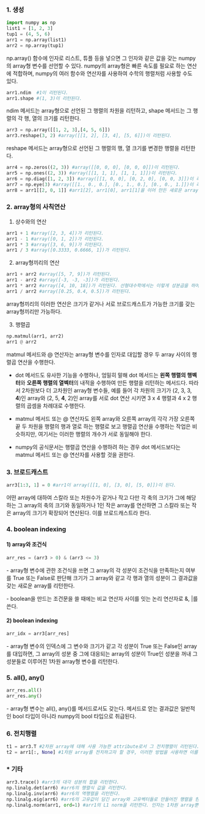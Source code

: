 ### 1. 생성

```python
import numpy as np
list1 = [1, 2, 3]
tup1 = (4, 5, 6)
arr1 = np.array(list1)
arr2 = np.array(tup1)
```

np.array() 함수에 인자로 리스트, 튜플 등을 넣으면 그 인자와 같은 값을 갖는 numpy의 array형 변수를 선언할 수 있다. numpy의 array형은 빠른 속도를 필요로 하는 연산에 적합하며, numpy의 여러 함수와 연산자를 사용하여 수학의 행렬처럼 사용할 수도 있다.

```python
arr1.ndim  #1이 리턴된다.
arr1.shape #(1, 3)이 리턴된다.
```

ndim 메서드는 array형으로 선언된 그 행렬의 차원을 리턴하고, shape 메서드는 그 행렬의 각 행, 열의 크기를 리턴한다.

```python
arr3 = np.array([[1, 2, 3],[4, 5, 6]])
arr3.reshape(3, 2) #array([[1, 2], [3, 4], [5, 6]])이 리턴된다.
```
reshape 메서드는 array형으로 선언된 그 행렬의 행, 열 크기를 변경한 행렬을 리턴한다.

```python
arr4 = np.zeros((2, 3)) #array([[0, 0, 0], [0, 0, 0]])이 리턴된다.
arr5 = np.ones((2, 3)) #array([[1, 1, 1], [1, 1, 1]])이 리턴된다.
arr6 = np.diag([1, 2, 3]) #array([[1, 0, 0], [0, 2, 0], [0, 0, 3]])이 리턴된다.
arr7 = np.eye(3) #array([[1., 0., 0.], [0., 1., 0.], [0., 0., 1.]])이 리턴된다. 각 성분을 정수형으로 하고 싶다면 인자로 dtype=int를 추가로 넣어야 한다.
arr8 = arr1[[2, 0, 1]] #arr1[2], arr1[0], arr1[1]을 이어 만든 새로운 array가 리턴된다.
```

### 2. array형의 사칙연산

1) 상수와의 연산
```python
arr1 + 1 #array([2, 3, 4])가 리턴된다.
arr1 - 1 #array([0, 1, 2])가 리턴된다.
arr1 * 3 #array([3, 6, 9])가 리턴된다.
arr1 / 3 #array([0.3333, 0.6666, 1])가 리턴된다.
```


2) array형끼리의 연산

```python
arr1 + arr2 #array([5, 7, 9])가 리턴된다.
arr1 - arr2 #array([-3, -3, -3])가 리턴된다.
arr1 * arr2 #array([4, 10, 18])가 리턴된다. 선형대수학에서는 이렇게 성분곱을 하여 행렬을 얻는 연산을 Hadamard product라 한다. 
arr1 / arr2 #array([0.25, 0.4, 0.5])가 리턴된다.
```

array형끼리의 이러한 연산은 크기가 같거나 서로 브로드캐스트가 가능한 크기를 갖는 array형끼리만 가능하다.


3) 행렬곱

```python
np.matmul(arr1, arr2)
arr1 @ arr2
```


matmul 메서드와 @ 연산자는 array형 변수를 인자로 대입할 경우 두 array 사이의 행렬곱 연산을 수행한다.

- dot 메서드도 유사한 기능을 수행하나, 엄밀히 말해 dot 메서드는 **왼쪽 행렬의 행벡터**와 **오른쪽 행렬의 열벡터**의 내적을 수행하여 만든 행렬을 리턴하는 메서드다. 따라서 2차원보다 더 고차원인 array형 변수들, 예를 들어 각 차원의 크기가 (2, 3, 3, **4**)인 array와 (2, 5, **4**, 2)인 array를 서로 dot 연산 시키면 3 x 4 행렬과 4 x 2 행렬의 곱셈을 차례대로 수행한다.

- matmul 메서드 또는 @ 연산자도 왼쪽 array와 오른쪽 array의 각각 가장 오른쪽 끝 두 차원을 행렬의 행과 열로 하는 행렬로 보고 행렬곱 연산을 수행하는 작업은 비슷하지만, 여기서는 이러한 행렬의 개수가 서로 동일해야 한다. 

- numpy의 공식문서는 행렬곱 연산을 수행하려 하는 경우 dot 메서드보다는 matmul 메서드 또는 @ 연산자를 사용할 것을 권한다.


### 3. 브로드캐스트

```python
arr3[1:3, 1] = 0 #arr1이 array([[1, 0], [3, 0], [5, 0]])이 된다. 
```

어떤 array에 대하여 스칼라 또는 차원수가 같거나 작고 다만 각 축의 크기가 그에 해당하는 그 array의 축의 크기와 동일하거나 1인 작은 array를 연산하면 그 스칼라 또는 작은 array의 크기가 확장되어 연산된다. 이를 브로드캐스트라 한다.


### 4. boolean indexing


#### 1) array와 조건식

```python
arr_res = (arr3 > 0) & (arr3 <= 3) 
```

\- array형 변수에 관한 조건식을 쓰면 그 array의 각 성분이 조건식을 만족하는지 여부를 True 또는 False로 판단해 크기가 그 array와 같고 각 행과 열의 성분이 그 결과값을 갖는 새로운 array를 리턴한다. 

\- boolean을 만드는 조건문을 쓸 때에는 비교 연산자 사이를 잇는 논리 연산자로 &, |를 쓴다.

#### 2) boolean indexing

```python
arr_idx = arr3[arr_res] 
```

\- array형 변수의 인덱스에 그 변수와 크기가 같고 각 성분이 True 또는 False인 array를 대입하면, 그 array의 성분 중 그에 대응되는 array의 성분이 True인 성분을 꺼내 그 성분들로 이루어진 1차원 array형 변수를 리턴한다.


### 5. all(), any()

```python
arr_res.all()
arr_res.any()
```

\- array형 변수는 all(), any()를 메서드로서도 갖는다. 메서드로 얻는 결과값은 일반적인 bool 타입이 아니라 numpy의 bool 타입으로 취급된다.


### 6. 전치행렬

```python
t1 = arr3.T #2차원 array에 대해 사용 가능한 attribute로서 그 전치행렬이 리턴된다. 1차원 array의 경우에는 자기 자신이 리턴된다.
t2 = arr1[:, None] #1차원 array를 전치하고자 할 경우, 이러한 방법을 사용하면 이를 전치한 전치행렬이 리턴된다. 2차원 array에 대해서는 이러한 방법을 사용하면 자기 자신이 리턴된다.
```


### * 기타

```python
arr3.trace() #arr3의 대각 성분의 합을 리턴한다.
np.linalg.det(arr6) #arr6의 행렬식 값을 리턴한다.
np.linalg.inv(arr6) #arr6의 역행렬을 리턴한다.
np.linalg.eig(arr6) #arr6의 고유값이 담긴 array와 고유벡터들로 만들어진 행렬을 한 튜플에 담아 리턴한다.
np.linalg.norm(arr1, ord=1) #arr1의 L1 norm을 리턴한다. 인자는 1차원 array뿐 아니라 2차원 array도 가능하다. 이 경우 axis라는 값을 지정하여 파라미터로 전달하면 그 축 방향으로 벡터인 것으로 보고 norm을 계산해 이들을 모은 array를 리턴한다. 한편 ord값을 1이 아니라 2로 지정하면 L2 norm을 리턴한다.
```

